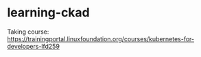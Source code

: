 # learning-ckad
Taking course: https://trainingportal.linuxfoundation.org/courses/kubernetes-for-developers-lfd259
